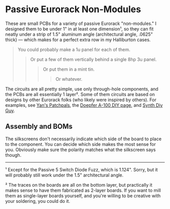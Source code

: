 # Passive Eurorack Non-Modules

These are small PCBs for a variety of passive Eurorack "non-modules." I designed them to be under 1" in at least one dimension¹, so they can fit neatly under a strip of 1.5" aluminum angle (architectural angle, .0625" thick) — which makes for a perfect extra row in my Halliburton cases. 
>You could probably make a 1u panel for each of them. 
>>Or put a few of them vertically behind a single 8hp 3u panel. 
>>>Or put them in a mint tin. 
>>>>Or whatever.

The circuits are all pretty simple, use only through-hole components, and the PCBs are all essentially 1 layer². Some of them circuits are based on designs by other Eurorack folks (who likely were inspired by others). For examples, see [Yan's Patchpals](https://www.youtube.com/channel/UChDo3AJkkG8NR5XDoN58YQw), the [Doepfer A-100 DIY page](http://www.doepfer.de/DIY/a100_diy.htm), and [Synth Diy Guy](https://www.youtube.com/channel/UCaTca38SJErVLsfYkrg2R9w).

## Assembly and BOMs

The silkscreens don't necessarily indicate which side of the board to place to the component. You can decide which side makes the most sense for you. Obviously make sure the polarity matches what the silkscreen says though.

---

¹ Except for the Passive 5 Switch Diode Fuzz, which is 1.124". Sorry, but it will probably still work under the 1.5" architectural angle.

² The traces on the boards are all on the bottom layer, but practically it makes sense to have them fabricated as 2-layer boards. If you want to mill them as single-layer boards yourself, and you're willing to be creative with your soldering, you could do it.
